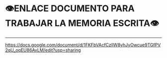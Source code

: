 # 👁️ENLACE DOCUMENTO PARA TRABAJAR LA MEMORIA ESCRITA👁️
<span style="font-size: 24px;"></span>
_____________________________

https://docs.google.com/document/d/1FKFbVAcfCzllW8yhJyOwcue9TGfPV2qU_oqEU86AvLM/edit?usp=sharing
